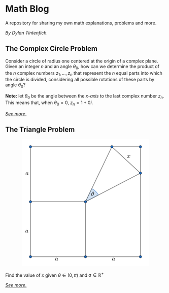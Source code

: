 # Math Blog

A repository for sharing my own math explanations, problems and more.

_By Dylan Tintenfich._


## The Complex Circle Problem

Consider a circle of radius one centered at the origin of a complex plane. Given an integer $n$ and an angle $\theta_0$, how can we determine the product of the $n$ complex numbers $z_1, \dots, z_{n}$ that represent the $n$ equal parts into which the circle is divided, considering all possible rotations of these parts by angle $\theta_0$?

**Note:** let $\theta_0$ be the angle between the *x-axis* to the last complex number $z_{n}$. This means that, when $\theta_0 = 0$, $z_{n} = 1 + 0i$.

[_See more_.](./complex_circle_problem/complex_circle.ipynb)


## The Triangle Problem

<p align="center">
  <img width="400" height="400" src="triangle_problem/img/statement.png">
</p>

Find the value of $x$ given $\theta \in (0, \pi)$ and $a \in \mathbb{R}^{+}$

[_See more_.](./triangle_problem/triangle_problem.md)